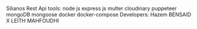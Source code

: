 Silianos Rest Api
tools: node js express js multer cloudinary puppeteer mongoDB mongoose docker docker-compose
Developers: Hazem BENSAID X LEITH MAHFOUDHI

